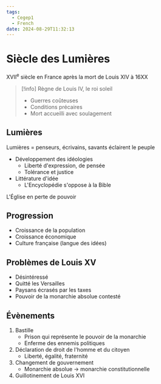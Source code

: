 ```yaml
---
tags:
  - Cegep1
  - French
date: 2024-08-29T11:32:13
---
```


# Siècle des Lumières

XVII<sup>e</sup> siècle en France après la mort de Louis XIV à 16XX

> [!info] Règne de Louis IV, le roi soleil
> - Guerres coûteuses
> - Conditions précaires
> - Mort accueilli avec soulagement

## Lumières

Lumières = penseurs, écrivains, savants éclairent le peuple

- Développement des idéologies
	- Liberté d'expression, de pensée
	- Tolérance et justice
- Littérature d'idée
	- L'Encyclopédie s'oppose à la Bible

L'Église en perte de pouvoir

## Progression

- Croissance de la population
- Croissance économique
- Culture française (langue des idées)

## Problèmes de Louis XV

- Désintéressé
- Quitté les Versailles
- Paysans écrasés par les taxes
- Pouvoir de la monarchie absolue contesté

## Évènements

1. Bastille
	- Prison qui représente le pouvoir de la monarchie
	- Enferme des ennemis politiques
2. Déclaration de droit de l'homme et du citoyen
	- Liberté, égalité, fraternité
3. Changement de gouvernement
	- Monarchie absolue -> monarchie constitutionnelle
4. Guillotinement de Louis XVI